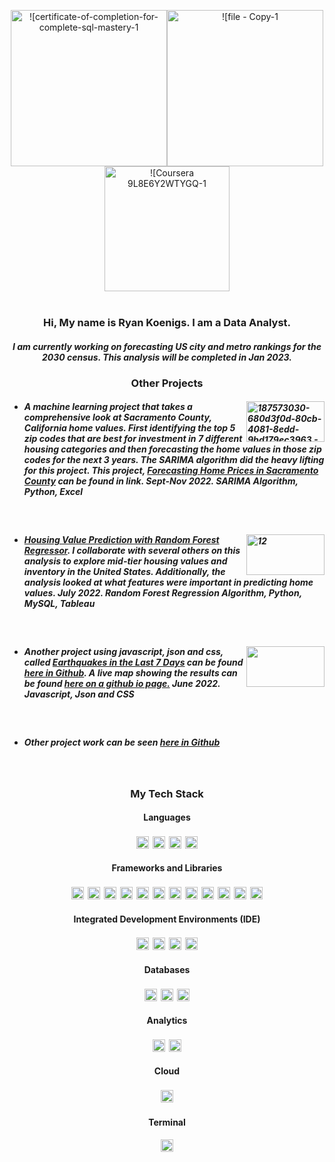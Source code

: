 <p align="center"><img width="250" alt="![certificate-of-completion-for-complete-sql-mastery-1" src= "https://user-images.githubusercontent.com/102890151/203472449-a4d48a2e-7434-47b8-be02-c9ea662a4cbb.jpg"><img width="250" alt="![file - Copy-1" src= "https://user-images.githubusercontent.com/102890151/203435804-af7c8b0c-6ad8-4b4a-983f-84ae18d15038.jpg"><img width="200" alt="![Coursera 9L8E6Y2WTYGQ-1"] src="https://user-images.githubusercontent.com/102890151/204391137-38c7fcbb-d0b3-43e0-bddc-f533e39573e3.jpg">
 


 <br/>
<br/>
 
### <p align="center">Hi, My name is Ryan Koenigs. I am a Data Analyst.</p>

##### <p align="center">I am currently working on forecasting US city and metro rankings for the 2030 census. This analysis will be completed in Jan 2023.<p/>

### <p align="center">Other Projects</p>

- ##### <img align="right" width="125" height="65" alt="187573030-680d3f0d-80cb-4081-8edd-9bd179ec3963 - Copy" src="https://user-images.githubusercontent.com/102890151/203668782-805aec21-0fcc-4c5d-987c-b3122d97be12.png" /> A machine learning project that takes a comprehensive look at Sacramento County, California home values. First identifying the top 5 zip codes that are best for investment in 7 different housing categories and then forecasting the home values in those zip codes for the next 3 years. The SARIMA algorithm did the heavy lifting for this project. This project,  [Forecasting Home Prices in Sacramento County](https://github.com/SringayKeno/forecasting-home-prices-sacramento-county) can be found in link. Sept-Nov 2022. _SARIMA Algorithm, Python, Excel_

<br/>

- ##### <img align="right" width="125" height="65"  alt="12" src="https://user-images.githubusercontent.com/102890151/203672046-48a97587-e460-4a41-aa59-116fac5ac39d.jpg"/>[Housing Value Prediction with Random Forest Regressor](https://github.com/SringayKeno/Real_Estate). I collaborate with several others on this analysis to explore mid-tier housing values and inventory in the United States. Additionally, the analysis looked at what features were important in predicting home values. July 2022. _Random Forest Regression Algorithm, Python, MySQL, Tableau_
<br/>

- ##### <img align="right" width="125" height="65" alt="" src="https://user-images.githubusercontent.com/102890151/203675669-fd101bf3-9a1b-4dbd-8d4f-20e6917a6a8f.png" /> Another project using javascript, json and css, called [Earthquakes in the Last 7 Days](https://github.com/SringayKeno/Earthquakes_Last_7_Days) can be found [here in Github](https://github.com/SringayKeno/Earthquakes_Last_7_Day). A live map showing the results can be found [here on a github io page.](https://sringaykeno.github.io/Earthquakes_Last_7_Days/) June 2022. _Javascript, Json and CSS_

<br/>

- ##### Other project work can be seen [here in Github](https://github.com/SringayKeno?tab=repositories)
<br/>

### <p align="center">My Tech Stack</p>


#### <p align="center"> Languages 

<p align="center"><img src="https://img.shields.io/badge/Python-D4AC0D?style=for-the-badge&logo=python&logoColor=blue&style=plastic" style="vertical-align:top; margin:3px" height="20" /><img src="https://img.shields.io/badge/JavaScript-D68910?style=for-the-badge&logo=javascript&logoColor=F7DF1E&style=plastic" style="vertical-align:top; margin:3px" height="20" /><img src="https://img.shields.io/badge/json-AF601A?style=for-the-badge&logo=json&logoColor=white&style=plastic" style="vertical-align:top; margin:3px"  height="20" /><img src="https://img.shields.io/badge/HTML5-A93226?style=for-the-badge&logo=html5&logoColor=white&style=plastic" style="vertical-align:top; margin:3px" height="20" />



#### <p align="center"> Frameworks and Libraries
 
<p align="center"><img src="https://img.shields.io/badge/Pandas-28B463?style=for-the-badge&logo=pandas&logoColor=white&style=plastic" style="vertical-align:top; margin:3px"  height="20" /><img src="https://img.shields.io/badge/Bootstrap-229954?style=for-the-badge&logo=bootstrap&logoColor=white&style=plastic" style="vertical-align:top; margin:3px"  height="20" /><img src="https://img.shields.io/badge/conda-138D75.svg?&style=for-the-badge&logo=anaconda&logoColor=white&style=plastic" style="vertical-align:top; margin:3px"  height="20" /><img src="https://img.shields.io/badge/Flask-3498DB?style=for-the-badge&logo=flask&logoColor=white&style=plastic" style="vertical-align:top; margin:3px"  height="20" /><img src="https://img.shields.io/badge/OpenStreetMap-2471A3?style=for-the-badge&logo=OpenStreetMap&logoColor=white&style=plastic" style="vertical-align:top; margin:3px"  height="20" /><img src="https://img.shields.io/badge/scikit_learn-7D3C98?style=for-the-badge&logo=scikit-learn&logoColor=white&style=plastic" style="vertical-align:top; margin:3px"  height="20" /><img src="https://img.shields.io/badge/SciPy-186A3B?style=for-the-badge&logo=SciPy&logoColor=white&style=plastic" style="vertical-align:top; margin:3px"  height="20" /><img src="https://img.shields.io/badge/Keras-1ABC9C?style=for-the-badge&logo=Keras&logoColor=white&style=plastic" style="vertical-align:top; margin:3px"  height="20" /><img src="https://img.shields.io/badge/Leaflet-3498DB?style=for-the-badge&logo=Leaflet&logoColor=white&style=plastic" style="vertical-align:top; margin:3px"  height="20" /><img src="https://img.shields.io/badge/Numpy-0B5345?style=for-the-badge&logo=numpy&logoColor=white&style=plastic" style="vertical-align:top; margin:3px"  height="20" /><img src="https://img.shields.io/badge/Plotly-4A235A?style=for-the-badge&logo=plotly&logoColor=white&style=plastic" style="vertical-align:top; margin:3px"  height="20" /><img src="https://img.shields.io/badge/TensorFlow-186A3B?style=for-the-badge&logo=tensorflow&logoColor=white&style=plastic" alt="vscode" style="vertical-align:top; margin:3px"  height="20" />

#### <p align="center"> Integrated Development Environments (IDE)
 
<p align="center"><p align="center"><img src="https://img.shields.io/badge/Jupyter-CB4335.svg?&style=for-the-badge&logo=Jupyter&logoColor=white&style=plastic" style="vertical-align:top; margin:3px"  height="20" /><img src="https://img.shields.io/badge/Visual_Studio_Code-A93226?style=for-the-badge&logo=visual%20studio%20code&logoColor=white&style=plastic" style="vertical-align:top; margin:3px"  height="20" /><img src="https://img.shields.io/badge/Colab-78281F?style=for-the-badge&logo=googlecolab&color=78281F&style=plastic" style="vertical-align:top; margin:3px"  height="20" /><img src="https://img.shields.io/badge/VIM-641E16.svg?&style=for-the-badge&logo=vim&logoColor=white&style=plastic" style="vertical-align:top; margin:3px"  height="20" /> 
 
#### <p align="center"> Databases 

<p align="center"><img src="https://img.shields.io/badge/MySQL-2E86C1?style=for-the-badge&logo=mysql&logoColor=white&style=plastic" style="vertical-align:top; margin:3px"  height="20" /><img src="https://img.shields.io/badge/PostgreSQL-2471A3?style=for-the-badge&logo=postgresql&logoColor=white&style=plastic" style="vertical-align:top; margin:3px"  height="20" /><img src="https://img.shields.io/badge/MongoDB-1B4F72?style=for-the-badge&logo=mongodb&logoColor=white&style=plastic" style="vertical-align:top; margin:3px"  height="20" />




 ####  <p align="center"> Analytics  
  
  <p align="center"><p align="center"><img src="https://img.shields.io/badge/Tableau-E97627?style=for-the-badge&logo=Tableau&logoColor=white&style=plastic" style="vertical-align:top; margin:3px"  height="20" /><img src="https://img.shields.io/badge/Power BI-D68910?style=Color=white&style=plastic" style="vertical-align:top; margin:3px"  height="20" />
          
 #### <p align="center"> Cloud 
 
<p align="center"><img src="https://img.shields.io/badge/Amazon_AWS-FF9900?style=for-the-badge&logo=amazonaws&logoColor=white&style=plastic" style="vertical-align:top; margin:3px"  height="20" />        
 
 #### <p align="center">  Terminal
  
 <p align="center"><img src="https://img.shields.io/badge/GIT-7D3C98?style=for-the-badge&logo=git&logoColor=white&style=plastic" style="vertical-align:top; margin:1px"  height="20"</p>
